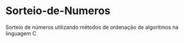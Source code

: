 # Sorteio-de-Numeros
Sorteio de números utilizando métodos de ordenação de algoritmos na linguagem C
